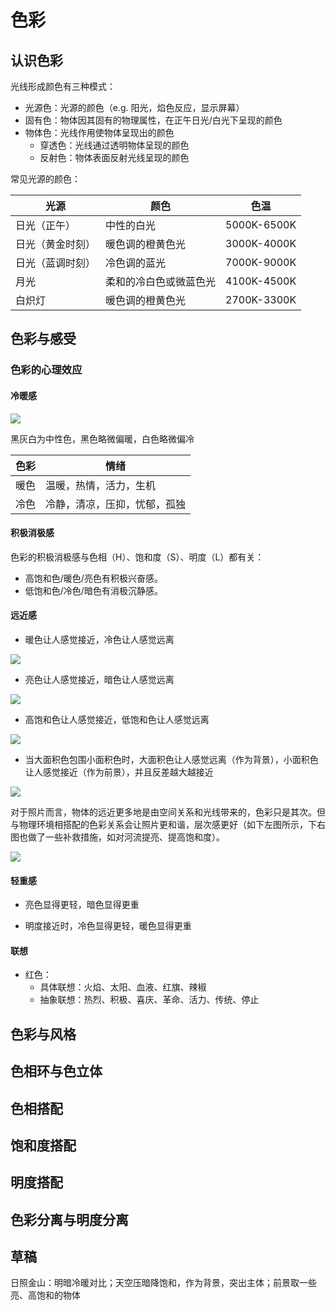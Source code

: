 # 色彩

## 认识色彩

光线形成颜色有三种模式：

* 光源色：光源的颜色（e.g. 阳光，焰色反应，显示屏幕）
* 固有色：物体因其固有的物理属性，在正午日光/白光下呈现的颜色
* 物体色：光线作用使物体呈现出的颜色
    * 穿透色：光线通过透明物体呈现的颜色
    * 反射色：物体表面反射光线呈现的颜色

常见光源的颜色：

| 光源             | 颜色                   | 色温        |
| ---------------- | ---------------------- | ----------- |
| 日光（正午）     | 中性的白光             | 5000K-6500K |
| 日光（黄金时刻） | 暖色调的橙黄色光       | 3000K-4000K |
| 日光（蓝调时刻） | 冷色调的蓝光           | 7000K-9000K |
| 月光             | 柔和的冷白色或微蓝色光 | 4100K-4500K |
| 白炽灯           | 暖色调的橙黄色光       | 2700K-3300K |

## 色彩与感受

### 色彩的心理效应

#### 冷暖感

![](https://s2.loli.net/2025/04/26/hxFkJRtXq4WnUbe.jpg)

黑灰白为中性色，黑色略微偏暖，白色略微偏冷

| 色彩 | 情绪                         |
| ---- | ---------------------------- |
| 暖色 | 温暖，热情，活力，生机       |
| 冷色 | 冷静，清凉，压抑，忧郁，孤独 |

#### 积极消极感

色彩的积极消极感与色相（H）、饱和度（S）、明度（L）都有关：

* 高饱和色/暖色/亮色有积极兴奋感。
* 低饱和色/冷色/暗色有消极沉静感。

#### 远近感

* 暖色让人感觉接近，冷色让人感觉远离

![](https://s2.loli.net/2025/04/26/IcmRygnQzxu4twH.png)

* 亮色让人感觉接近，暗色让人感觉远离

![](https://s2.loli.net/2025/04/26/KOgQWum7w6F5ts4.png)

* 高饱和色让人感觉接近，低饱和色让人感觉远离

![](https://s2.loli.net/2025/04/26/peH1FD57z6sfBNw.png)

* 当大面积色包围小面积色时，大面积色让人感觉远离（作为背景），小面积色让人感觉接近（作为前景），并且反差越大越接近

![](https://s2.loli.net/2025/04/26/XrqOcI5wgSxACMy.png)

对于照片而言，物体的远近更多地是由空间关系和光线带来的，色彩只是其次。但与物理环境相搭配的色彩关系会让照片更和谐，层次感更好（如下左图所示，下右图也做了一些补救措施，如对河流提亮、提高饱和度）。

![](https://s2.loli.net/2025/04/26/jNFPHMu17AGfECK.png)

#### 轻重感

* 亮色显得更轻，暗色显得更重

* 明度接近时，冷色显得更轻，暖色显得更重

#### 联想

* 红色：
    * 具体联想：火焰、太阳、血液、红旗、辣椒
    * 抽象联想：热烈、积极、喜庆、革命、活力、传统、停止

## 色彩与风格

## 色相环与色立体

## 色相搭配

## 饱和度搭配

## 明度搭配

## 色彩分离与明度分离

## 草稿

日照金山：明暗冷暖对比；天空压暗降饱和，作为背景，突出主体；前景取一些亮、高饱和的物体
